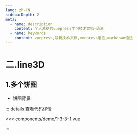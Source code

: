 ```yaml
---
lang: zh-CN
sidebarDepth: 2
meta:
  - name: description
    content: 个人总结的vuepress学习技术文档-语法
  - name: keywords
    content: vuepress,最新技术文档,vuepress语法,markdown语法
---
```


# 二.line3D

## 1.多个饼图

- 饼图背景

  <Container url="https://zhoubichuan.com/resume/demo/?type=echarts&name=1-3-3-1.vue" />

::: details 查看代码详情

<<< components/demo/1-3-3-1.vue

:::
